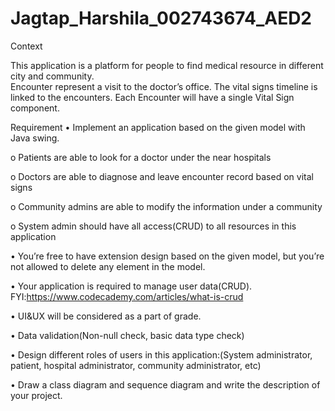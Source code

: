# Jagtap_Harshila_002743674_AED2


Context 
 
This application is a platform for people to find medical resource in different city and 
community.  
Encounter represent a visit to the doctor’s office. The vital signs timeline is linked to the 
encounters. Each Encounter will have a single Vital Sign component. 
 
Requirement 
• Implement an application based on the given model with Java swing.  

o Patients are able to look for a doctor under the near hospitals

o Doctors are able to diagnose and leave encounter record based on vital signs 

o Community admins are able to modify the information under a community 

o System admin should have all access(CRUD) to all resources in this application 

• You’re free to have extension design based on the given model, but you’re not allowed to delete any element in the model. 

• Your application is required to manage user data(CRUD). 
FYI:https://www.codecademy.com/articles/what-is-crud 

• UI&UX will be considered as a part of grade. 

• Data validation(Non-null check, basic data type check) 

• Design different roles of users in this application:(System administrator, patient, 
hospital administrator, community administrator, etc)  

• Draw a class diagram and sequence diagram and write the description of your project. 
